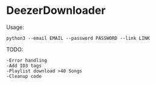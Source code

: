 # DeezerDownloader

Usage:
```
python3 --email EMAIL --password PASSWORD --link LINK
```
TODO:
```
-Error handling
-Add ID3 tags
-Playlist download >40 Songs
-Cleanup code
```
